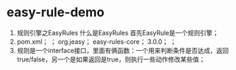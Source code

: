 # easy-rule-demo

1. 规则引擎之EasyRules 什么是EasyRules 首先EasyRule是一个规则引擎；
2. pom.xml；
 <dependency>；
          <groupId>org.jeasy</groupId>；
          <artifactId>easy-rules-core</artifactId>；
          <version>3.0.0</version>；
      </dependency>；
3. 规则是一个interface接口，里面有俩函数：一个用来判断条件是否达成，返回true/false，另一个是如果返回是true，则执行一些动作修改某些值；


